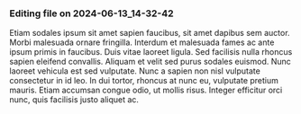

### Editing file on 2024-06-13_14-32-42

Etiam sodales ipsum sit amet sapien faucibus, sit amet dapibus sem auctor. Morbi malesuada ornare fringilla. Interdum et malesuada fames ac ante ipsum primis in faucibus. Duis vitae laoreet ligula. Sed facilisis nulla rhoncus sapien eleifend convallis. Aliquam et velit sed purus sodales euismod. Nunc laoreet vehicula est sed vulputate. Nunc a sapien non nisl vulputate consectetur in id leo. In dui tortor, rhoncus at nunc eu, vulputate pretium mauris. Etiam accumsan congue odio, ut mollis risus. Integer efficitur orci nunc, quis facilisis justo aliquet ac.


